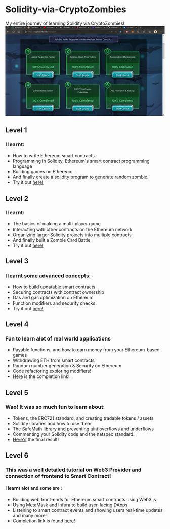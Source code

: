 # Solidity-via-CryptoZombies
My entire journey of learning Solidity via CryptoZombies!
![](images/screenshot.png)

## Level 1
### I learnt:
* How to write Ethereum smart contracts.
* Programming in Solidity, Ethereum's smart contract programming language
* Building games on Ethereum.
* And finally create a solidity program to generate random zombie. 
* Try it out [here!](https://share.cryptozombies.io/en/lesson/1/share/hybrid?id=Y3p8NTM5NTY1)


## Level 2
### I learnt:
* The basics of making a multi-player game
* Interacting with other contracts on the Ethereum network
* Organizing larger Solidity projects into multiple contracts
* And finally built a Zombie Card Battle  
* Try it out [here!](https://share.cryptozombies.io/en/lesson/2/share/hybrid?id=Y3p8NTM5NTY1)


## Level 3
### I learnt some advanced concepts:
* How to build updatable smart contracts
* Securing contracts with contract ownership
* Gas and gas optimization on Ethereum
* Function modifiers and security checks  
* Try it out [here!](https://share.cryptozombies.io/en/lesson/3/share/hybrid?id=Y3p8NTM5NTY1)


## Level 4
### Fun to learn alot of real world applications
* Payable functions, and how to earn money from your Ethereum-based games
* Withdrawing ETH from smart contracts
* Random number generation & Security on Ethereum
* Code refactoring exploring modifiers!
* [Here](https://share.cryptozombies.io/en/lesson/4/share/hybrid?id=WyJjenw1Mzk1NjUiLDIsMTRd) is the completion link!

## Level 5
### Wao! It was so much fun to learn about:
* Tokens, the ERC721 standard, and creating tradable tokens / assets
* Solidity libraries and how to use them
* The SafeMath library and preventing uint overflows and underflows
* Commenting your Solidity code and the natspec standard.
* [Here's](https://share.cryptozombies.io/en/lesson/5/share/H4XF13LD_MORRIS_%F0%9F%92%AF%F0%9F%92%AF%F0%9F%98%8E%F0%9F%92%AF%F0%9F%92%AF?id=Y3p8NTM5NTY1) the final result!

## Level 6
### This was a well detailed tutorial on Web3 Provider and connection of frontend to Smart Contract!
#### I learnt alot and some are :
* Building web front-ends for Ethereum smart contracts using Web3.js
* Using MetaMask and Infura to build user-facing DApps
* Listening to smart contract events and showing users real-time updates and many more!
* Completion link is found [here!](https://share.cryptozombies.io/en/lesson/6/share/The_Phantom_of_Web3?id=Y3p8NTM5NTY1)
